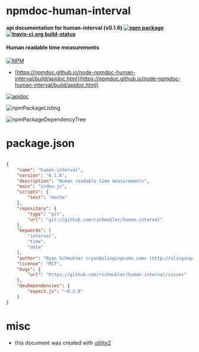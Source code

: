 # npmdoc-human-interval

#### api documentation for  human-interval (v0.1.6)  [![npm package](https://img.shields.io/npm/v/npmdoc-human-interval.svg?style=flat-square)](https://www.npmjs.org/package/npmdoc-human-interval) [![travis-ci.org build-status](https://api.travis-ci.org/npmdoc/node-npmdoc-human-interval.svg)](https://travis-ci.org/npmdoc/node-npmdoc-human-interval)

#### Human readable time measurements

[![NPM](https://nodei.co/npm/human-interval.png?downloads=true&downloadRank=true&stars=true)](https://www.npmjs.com/package/human-interval)

- [https://npmdoc.github.io/node-npmdoc-human-interval/build/apidoc.html](https://npmdoc.github.io/node-npmdoc-human-interval/build/apidoc.html)

[![apidoc](https://npmdoc.github.io/node-npmdoc-human-interval/build/screenCapture.buildCi.browser.%252Ftmp%252Fbuild%252Fapidoc.html.png)](https://npmdoc.github.io/node-npmdoc-human-interval/build/apidoc.html)

![npmPackageListing](https://npmdoc.github.io/node-npmdoc-human-interval/build/screenCapture.npmPackageListing.svg)

![npmPackageDependencyTree](https://npmdoc.github.io/node-npmdoc-human-interval/build/screenCapture.npmPackageDependencyTree.svg)



# package.json

```json

{
    "name": "human-interval",
    "version": "0.1.6",
    "description": "Human readable time measurements",
    "main": "index.js",
    "scripts": {
        "test": "mocha"
    },
    "repository": {
        "type": "git",
        "url": "git://github.com/rschmukler/human-interval"
    },
    "keywords": [
        "interval",
        "time",
        "date"
    ],
    "author": "Ryan Schmukler <ryan@slingingcode.com> (http://slingingcode.com/)",
    "license": "MIT",
    "bugs": {
        "url": "https://github.com/rschmukler/human-interval/issues"
    },
    "devDependencies": {
        "expect.js": "~0.2.0"
    }
}
```



# misc
- this document was created with [utility2](https://github.com/kaizhu256/node-utility2)
